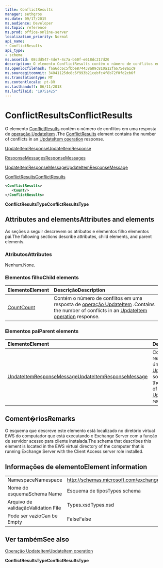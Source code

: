 ```yaml
---
title: ConflictResults
manager: sethgros
ms.date: 09/17/2015
ms.audience: Developer
ms.topic: reference
ms.prod: office-online-server
localization_priority: Normal
api_name:
- ConflictResults
api_type:
- schema
ms.assetid: 08cdd547-4de7-4c7a-b60f-e618dc217d20
description: O elemento ConflictResults contém o número de conflitos em uma resposta de operação UpdateItem.
ms.openlocfilehash: faa6dc6c5fbbe874438a89c810a12fa675e8a1c9
ms.sourcegitcommit: 34041125dc8c5f993b21cebfc4f8b72f0fd2cb6f
ms.translationtype: MT
ms.contentlocale: pt-BR
ms.lasthandoff: 06/11/2018
ms.locfileid: "19751425"
---
```

# <a name="conflictresults"></a><span data-ttu-id="d5b72-103">ConflictResults</span><span class="sxs-lookup"><span data-stu-id="d5b72-103">ConflictResults</span></span>

<span data-ttu-id="d5b72-104">O elemento [ConflictResults](conflictresults.md) contém o número de conflitos em uma resposta de [operação UpdateItem](updateitem-operation.md) .</span><span class="sxs-lookup"><span data-stu-id="d5b72-104">The [ConflictResults](conflictresults.md) element contains the number of conflicts in an [UpdateItem operation](updateitem-operation.md) response.</span></span> 
  
[<span data-ttu-id="d5b72-105">UpdateItemResponse</span><span class="sxs-lookup"><span data-stu-id="d5b72-105">UpdateItemResponse</span></span>](updateitemresponse.md)
  
[<span data-ttu-id="d5b72-106">ResponseMessages</span><span class="sxs-lookup"><span data-stu-id="d5b72-106">ResponseMessages</span></span>](responsemessages.md)
  
[<span data-ttu-id="d5b72-107">UpdateItemResponseMessage</span><span class="sxs-lookup"><span data-stu-id="d5b72-107">UpdateItemResponseMessage</span></span>](updateitemresponsemessage.md)
  
[<span data-ttu-id="d5b72-108">ConflictResults</span><span class="sxs-lookup"><span data-stu-id="d5b72-108">ConflictResults</span></span>](conflictresults.md)
  
```xml
<ConflictResults>
   <Count/>
</ConflictResults>
```

 <span data-ttu-id="d5b72-109">**ConflictResultsType**</span><span class="sxs-lookup"><span data-stu-id="d5b72-109">**ConflictResultsType**</span></span>
## <a name="attributes-and-elements"></a><span data-ttu-id="d5b72-110">Attributes and elements</span><span class="sxs-lookup"><span data-stu-id="d5b72-110">Attributes and elements</span></span>

<span data-ttu-id="d5b72-111">As seções a seguir descrevem os atributos e elementos filho elementos pai.</span><span class="sxs-lookup"><span data-stu-id="d5b72-111">The following sections describe attributes, child elements, and parent elements.</span></span>
  
### <a name="attributes"></a><span data-ttu-id="d5b72-112">Atributos</span><span class="sxs-lookup"><span data-stu-id="d5b72-112">Attributes</span></span>

<span data-ttu-id="d5b72-113">Nenhum.</span><span class="sxs-lookup"><span data-stu-id="d5b72-113">None.</span></span>
  
### <a name="child-elements"></a><span data-ttu-id="d5b72-114">Elementos filho</span><span class="sxs-lookup"><span data-stu-id="d5b72-114">Child elements</span></span>

|<span data-ttu-id="d5b72-115">**Elemento**</span><span class="sxs-lookup"><span data-stu-id="d5b72-115">**Element**</span></span>|<span data-ttu-id="d5b72-116">**Descrição**</span><span class="sxs-lookup"><span data-stu-id="d5b72-116">**Description**</span></span>|
|:-----|:-----|
|[<span data-ttu-id="d5b72-117">Count</span><span class="sxs-lookup"><span data-stu-id="d5b72-117">Count</span></span>](count.md) <br/> |<span data-ttu-id="d5b72-118">Contém o número de conflitos em uma resposta de [operação UpdateItem](updateitem-operation.md) .</span><span class="sxs-lookup"><span data-stu-id="d5b72-118">Contains the number of conflicts in an [UpdateItem operation](updateitem-operation.md) response.</span></span>  <br/> |
   
### <a name="parent-elements"></a><span data-ttu-id="d5b72-119">Elementos pai</span><span class="sxs-lookup"><span data-stu-id="d5b72-119">Parent elements</span></span>

|<span data-ttu-id="d5b72-120">**Elemento**</span><span class="sxs-lookup"><span data-stu-id="d5b72-120">**Element**</span></span>|<span data-ttu-id="d5b72-121">**Descrição**</span><span class="sxs-lookup"><span data-stu-id="d5b72-121">**Description**</span></span>|
|:-----|:-----|
|[<span data-ttu-id="d5b72-122">UpdateItemResponseMessage</span><span class="sxs-lookup"><span data-stu-id="d5b72-122">UpdateItemResponseMessage</span></span>](updateitemresponsemessage.md) <br/> |<span data-ttu-id="d5b72-123">Contém o status e o resultado de uma única [operação UpdateItem](updateitem-operation.md) solicitação.</span><span class="sxs-lookup"><span data-stu-id="d5b72-123">Contains the status and result of a single [UpdateItem operation](updateitem-operation.md) request.</span></span>  <br/> |
   
## <a name="remarks"></a><span data-ttu-id="d5b72-124">Coment�rios</span><span class="sxs-lookup"><span data-stu-id="d5b72-124">Remarks</span></span>

<span data-ttu-id="d5b72-125">O esquema que descreve este elemento está localizado no diretório virtual EWS do computador que está executando o Exchange Server com a função de servidor acesso para cliente instalada.</span><span class="sxs-lookup"><span data-stu-id="d5b72-125">The schema that describes this element is located in the EWS virtual directory of the computer that is running Exchange Server with the Client Access server role installed.</span></span>
  
## <a name="element-information"></a><span data-ttu-id="d5b72-126">Informações de elemento</span><span class="sxs-lookup"><span data-stu-id="d5b72-126">Element information</span></span>

|||
|:-----|:-----|
|<span data-ttu-id="d5b72-127">Namespace</span><span class="sxs-lookup"><span data-stu-id="d5b72-127">Namespace</span></span>  <br/> |http://schemas.microsoft.com/exchange/services/2006/types  <br/> |
|<span data-ttu-id="d5b72-128">Nome do esquema</span><span class="sxs-lookup"><span data-stu-id="d5b72-128">Schema Name</span></span>  <br/> |<span data-ttu-id="d5b72-129">Esquema de tipos</span><span class="sxs-lookup"><span data-stu-id="d5b72-129">Types schema</span></span>  <br/> |
|<span data-ttu-id="d5b72-130">Arquivo de validação</span><span class="sxs-lookup"><span data-stu-id="d5b72-130">Validation File</span></span>  <br/> |<span data-ttu-id="d5b72-131">Types.xsd</span><span class="sxs-lookup"><span data-stu-id="d5b72-131">Types.xsd</span></span>  <br/> |
|<span data-ttu-id="d5b72-132">Pode ser vazio</span><span class="sxs-lookup"><span data-stu-id="d5b72-132">Can be Empty</span></span>  <br/> |<span data-ttu-id="d5b72-133">False</span><span class="sxs-lookup"><span data-stu-id="d5b72-133">False</span></span>  <br/> |
   
## <a name="see-also"></a><span data-ttu-id="d5b72-134">Ver também</span><span class="sxs-lookup"><span data-stu-id="d5b72-134">See also</span></span>



[<span data-ttu-id="d5b72-135">Operação UpdateItem</span><span class="sxs-lookup"><span data-stu-id="d5b72-135">UpdateItem operation</span></span>](updateitem-operation.md)
  
 <span data-ttu-id="d5b72-136">**ConflictResultsType**</span><span class="sxs-lookup"><span data-stu-id="d5b72-136">**ConflictResultsType**</span></span>

